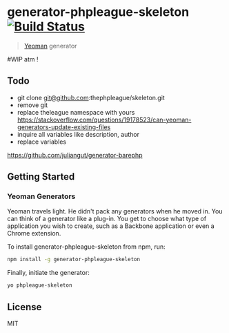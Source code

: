 # generator-phpleague-skeleton [![Build Status](https://secure.travis-ci.org/ivoba/generator-phpleague-skeleton.png?branch=master)](https://travis-ci.org/ivoba/generator-phpleague-skeleton)

> [Yeoman](http://yeoman.io) generator


#WIP atm !

## Todo
- git clone git@github.com:thephpleague/skeleton.git
- remove git
- replace theleague namespace with yours https://stackoverflow.com/questions/19178523/can-yeoman-generators-update-existing-files
- inquire all variables like description, author
- replace variables

https://github.com/juliangut/generator-barephp

## Getting Started


### Yeoman Generators

Yeoman travels light. He didn't pack any generators when he moved in. You can think of a generator like a plug-in. You get to choose what type of application you wish to create, such as a Backbone application or even a Chrome extension.

To install generator-phpleague-skeleton from npm, run:

```bash
npm install -g generator-phpleague-skeleton
```

Finally, initiate the generator:

```bash
yo phpleague-skeleton
```


## License

MIT
